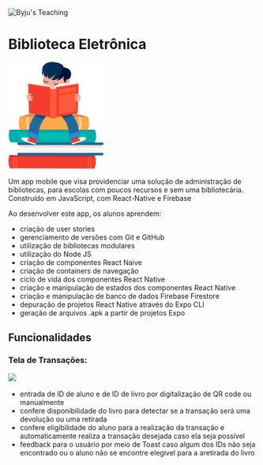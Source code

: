 <div>
  <img alt="Byju's Teaching" src="https://img.shields.io/static/v1?label=Byju's&message=Teaching&color=gray&labelColor=purple">
  
</div>

# Biblioteca Eletrônica
<img src="https://raw.githubusercontent.com/Beatriz-Sanchez/biblioteca-eletronica/73-completa/assets/appIcon.png" width="200px">

Um app mobile que visa providenciar uma solução de administração de bibliotecas, para escolas com poucos recursos e sem uma bibliotecária. Construído em JavaScript, com React-Native e Firebase

Ao desenvolver este app, os alunos aprendem:
- criação de user stories
- gerenciamento de versões com Git e GitHub
- utilização de bibliotecas modulares
- utilização do Node JS
- criação de componentes React Naive
- criação de containers de navegação
- ciclo de vida dos componentes React Native
- criação e manipulação de estados dos componentes React Native
- criação e manipulação de banco de dados Firebase Firestore
- depuração de projetos React Native através do Expo CLI
- geração de arquivos .apk a partir de projetos Expo


## Funcionalidades

### Tela de Transações: 

<img src="https://github.com/Beatriz-Sanchez/biblioteca-eletronica/blob/main/assets/biblio-transacoes-cropped.gif?raw=true" width="300">

- entrada de ID de aluno e de ID de livro por digitalização de QR code ou manualmente
- confere disponibilidade do livro para detectar se a transação será uma devolução ou uma retirada
- confere eligibilidade do aluno para a realização da transação e automaticamente realiza a transação desejada caso ela seja possível
- feedback para o usuário por meio de Toast caso algum dos IDs não seja encontrado ou o aluno não se encontre elegivel para a aretirada do livro
